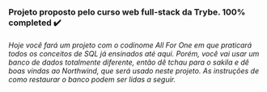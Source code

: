 ### Projeto proposto pelo curso web full-stack da Trybe. 100% completed ✔️

###### Hoje você fará um projeto com o codinome All For One em que praticará todos os conceitos de SQL já ensinados até aqui. Porém, você vai usar um banco de dados totalmente diferente, então dê tchau para o sakila e dê boas vindas ao Northwind, que será usado neste projeto. As instruções de como restaurar o banco podem ser lidas a seguir.

